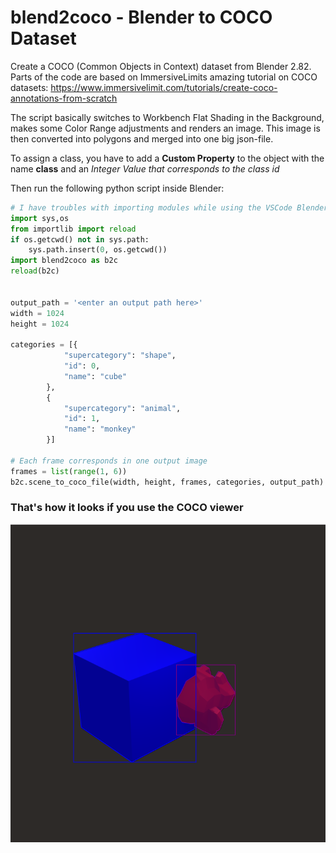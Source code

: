 # blend2coco - Blender to COCO Dataset
Create a COCO (Common Objects in Context) dataset from Blender 2.82.
Parts of the code are based on ImmersiveLimits amazing tutorial on COCO datasets:
https://www.immersivelimit.com/tutorials/create-coco-annotations-from-scratch

The script basically switches to Workbench Flat Shading in the Background, makes some Color Range adjustments and renders an image. This image is then converted into polygons and merged into one big json-file.

To assign a class, you have to add a **Custom Property** to the object with the name **class** and an *Integer Value that corresponds to the class id*

Then run the following python script inside Blender:

```python
# I have troubles with importing modules while using the VSCode Blender extension
import sys,os
from importlib import reload
if os.getcwd() not in sys.path:
    sys.path.insert(0, os.getcwd())
import blend2coco as b2c
reload(b2c)


output_path = '<enter an output path here>'
width = 1024
height = 1024

categories = [{
            "supercategory": "shape",
            "id": 0,
            "name": "cube"
        },
        {
            "supercategory": "animal",
            "id": 1,
            "name": "monkey"
        }]

# Each frame corresponds in one output image
frames = list(range(1, 6))
b2c.scene_to_coco_file(width, height, frames, categories, output_path)

```

### That's how it looks if you use the COCO viewer

![Result of running the Coco2Blend script - Rectangular frames around two objects in blender](doc/screenshot-coco.png "Screenshot of the Result")
